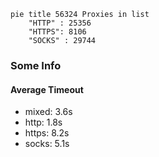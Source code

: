 
```mermaid
pie title 56324 Proxies in list
    "HTTP" : 25356
    "HTTPS": 8106
    "SOCKS" : 29744
```

### Some Info
#### Average Timeout

- mixed: 3.6s
- http: 1.8s
- https: 8.2s
- socks: 5.1s